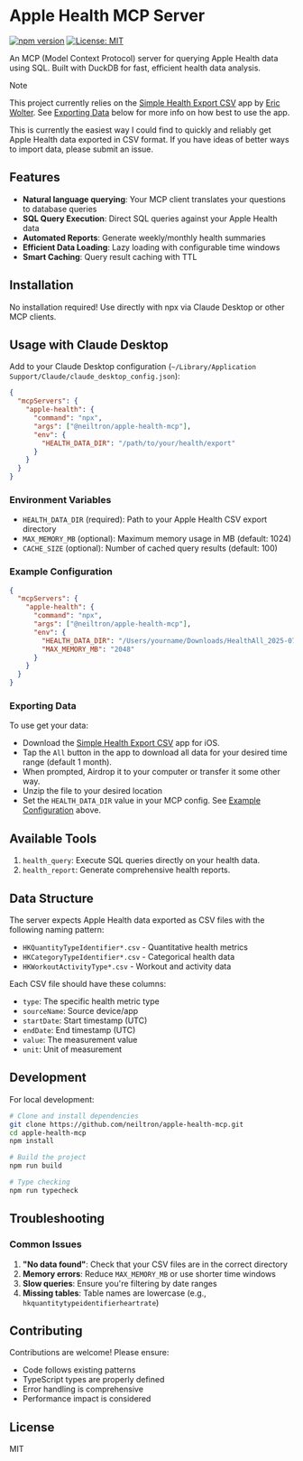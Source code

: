# Apple Health MCP Server

[![npm version](https://badge.fury.io/js/@neiltron%2Fapple-health-mcp.svg)](https://badge.fury.io/js/@neiltron%2Fapple-health-mcp)
[![License: MIT](https://img.shields.io/badge/License-MIT-yellow.svg)](https://opensource.org/licenses/MIT)

An MCP (Model Context Protocol) server for querying Apple Health data using SQL. Built with DuckDB for fast, efficient health data analysis.

> [!NOTE]  
> This project currently relies on the [Simple Health Export CSV](https://apps.apple.com/us/app/simple-health-export-csv/id1535380115?itsct=apps_box_badge&itscg=30200) app by [Eric Wolter](https://www.ericwolter.com). See [Exporting Data](#exporting-data) below for more info on how best to use the app.
>
> This is currently the easiest way I could find to quickly and reliably get Apple Health data exported in CSV format. If you have ideas of better ways to import data, please submit an issue.


## Features
- **Natural language querying**: Your MCP client translates your questions to database queries
- **SQL Query Execution**: Direct SQL queries against your Apple Health data
- **Automated Reports**: Generate weekly/monthly health summaries
- **Efficient Data Loading**: Lazy loading with configurable time windows
- **Smart Caching**: Query result caching with TTL

## Installation

No installation required! Use directly with npx via Claude Desktop or other MCP clients.

## Usage with Claude Desktop

Add to your Claude Desktop configuration (`~/Library/Application Support/Claude/claude_desktop_config.json`):

```json
{
  "mcpServers": {
    "apple-health": {
      "command": "npx",
      "args": ["@neiltron/apple-health-mcp"],
      "env": {
        "HEALTH_DATA_DIR": "/path/to/your/health/export"
      }
    }
  }
}
```

### Environment Variables

- `HEALTH_DATA_DIR` (required): Path to your Apple Health CSV export directory
- `MAX_MEMORY_MB` (optional): Maximum memory usage in MB (default: 1024)
- `CACHE_SIZE` (optional): Number of cached query results (default: 100)

### Example Configuration

```json
{
  "mcpServers": {
    "apple-health": {
      "command": "npx",
      "args": ["@neiltron/apple-health-mcp"],
      "env": {
        "HEALTH_DATA_DIR": "/Users/yourname/Downloads/HealthAll_2025-07-202_01-04-39_SimpleHealthExportCSV",
        "MAX_MEMORY_MB": "2048"
      }
    }
  }
}
```

### Exporting Data
To use get your data:
- Download the [Simple Health Export CSV](https://apps.apple.com/us/app/simple-health-export-csv/id1535380115?itsct=apps_box_badge&itscg=30200) app for iOS. 
- Tap the `All` button in the app to download all data for your desired time range (default 1 month).
- When prompted, Airdrop it to your computer or transfer it some other way.
- Unzip the file to your desired location
- Set the `HEALTH_DATA_DIR` value in your MCP config. See [Example Configuration](#example-configuration) above.

## Available Tools

1. `health_query`: Execute SQL queries directly on your health data.
2. `health_report`: Generate comprehensive health reports.

## Data Structure

The server expects Apple Health data exported as CSV files with the following naming pattern:
- `HKQuantityTypeIdentifier*.csv` - Quantitative health metrics
- `HKCategoryTypeIdentifier*.csv` - Categorical health data
- `HKWorkoutActivityType*.csv` - Workout and activity data

Each CSV file should have these columns:
- `type`: The specific health metric type
- `sourceName`: Source device/app
- `startDate`: Start timestamp (UTC)
- `endDate`: End timestamp (UTC)
- `value`: The measurement value
- `unit`: Unit of measurement

## Development

For local development:

```bash
# Clone and install dependencies
git clone https://github.com/neiltron/apple-health-mcp.git
cd apple-health-mcp
npm install

# Build the project
npm run build

# Type checking
npm run typecheck
```

## Troubleshooting

### Common Issues

1. **"No data found"**: Check that your CSV files are in the correct directory
2. **Memory errors**: Reduce `MAX_MEMORY_MB` or use shorter time windows
3. **Slow queries**: Ensure you're filtering by date ranges
4. **Missing tables**: Table names are lowercase (e.g., `hkquantitytypeidentifierheartrate`)


## Contributing

Contributions are welcome! Please ensure:
- Code follows existing patterns
- TypeScript types are properly defined
- Error handling is comprehensive
- Performance impact is considered

## License

MIT